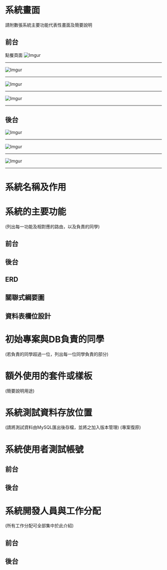 # 系統畫面 
請附數張系統主要功能代表性畫面及簡要說明

## 前台
點餐頁面
![Imgur](https://i.imgur.com/2ibc5TK.jpg)  
- - -
![Imgur](https://i.imgur.com/VA4QSYV.jpg)
- - -
![Imgur](https://i.imgur.com/VHEpMGh.jpg)
- - -
![Imgur](https://i.imgur.com/rGUdujP.jpg)
- - -
## 後台
![Imgur](https://i.imgur.com/ZkPP6eL.jpg)
- - -
![Imgur](https://i.imgur.com/gZ1bRJO.jpg)
- - -
![Imgur](https://i.imgur.com/cUCjj5R.jpg)
- - -
# 系統名稱及作用
 
# 系統的主要功能 
(列出每一功能及相對應的路由，以及負責的同學)

## 前台

## 後台

## ERD

## 關聯式綱要圖

## 資料表欄位設計

# 初始專案與DB負責的同學 
(若負責的同學超過一位，列出每一位同學負責的部分)

# 額外使用的套件或樣板 
(簡要說明用途)

# 系統測試資料存放位置 
(請將測試資料由MySQL匯出後存檔，並將之加入版本管理)
(專案復原)

# 系統使用者測試帳號

## 前台

## 後台

# 系統開發人員與工作分配 
(所有工作分配可全部集中於此介紹)

## 前台

## 後台
